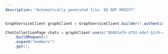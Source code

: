 ```yaml
---
description: "Automatically generated file. DO NOT MODIFY"
---
```

<!-- markdownlint-disable MD041 -->

```java
GraphServiceClient graphClient = GraphServiceClient.builder().authenticationProvider( authProvider ).buildClient();

ChatCollectionPage chats = graphClient.users("8b081ef6-4792-4def-b2c9-c363a1bf41d5").chats()
    .buildRequest()
    .expand("members")
    .get();
```
